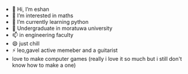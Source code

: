 - 👋 Hi, I’m eshan
- 👀 I’m interested in maths
- 🌱 I’m currently learning python
- 💞️ Undergraduate in moratuwa university
- 📫 in engineering faculty
- 😄 just chill
- ⚡ leo,gavel active memeber and a guitarist
- love to make computer games (really i love it so much but i still don't know how to make a one) 

<!---
eshulasi333/eshulasi333 is a ✨ special ✨ repository because its `README.md` (this file) appears on your GitHub profile.
You can click the Preview link to take a look at your changes.
--->
